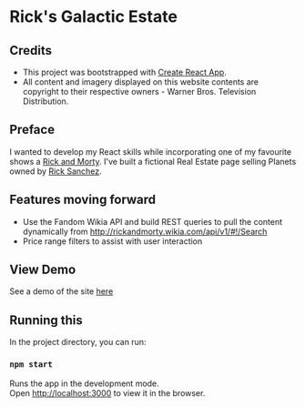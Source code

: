 # Rick's Galactic Estate

## Credits
- This project was bootstrapped with [Create React App](https://github.com/facebookincubator/create-react-app).
- All content and imagery displayed on this website contents are copyright to their respective owners - Warner Bros. Television Distribution.

## Preface
I wanted to develop my React skills while incorporating one of my favourite shows a [Rick and Morty](http://rickandmorty.wikia.com/wiki/Rickipedia). I've built a fictional Real Estate page selling Planets owned by [Rick Sanchez](http://rickandmorty.wikia.com/wiki/Rick_Sanchez). 

## Features moving forward
- Use the Fandom Wikia API and build REST queries to pull the content dynamically from http://rickandmorty.wikia.com/api/v1/#!/Search
- Price range filters to assist with user interaction

## View Demo
See a demo of the site [here](http://rge.balcantara.com)

## Running this

In the project directory, you can run:

### `npm start`

Runs the app in the development mode.<br>
Open [http://localhost:3000](http://localhost:3000) to view it in the browser.

